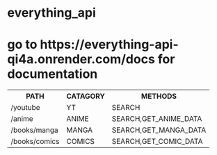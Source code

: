 # everything_api

<h1>go to  https://everything-api-qi4a.onrender.com/docs for documentation</h1>
<table>
    <tr>
        <th>PATH</th>   
        <th>CATAGORY</th>
        <th>METHODS</th>
    </tr>
    <tr><td>/youtube</td><td>YT</td><td>SEARCH</td></tr>
    <tr><td>/anime</td><td>ANIME</td><td>SEARCH,GET_ANIME_DATA</td></tr>
    <tr><td>/books/manga</td><td>MANGA</td><td>SEARCH,GET_MANGA_DATA</td></tr>
    <tr><td>/books/comics</td><td>COMICS</td><td>SEARCH,GET_COMIC_DATA</td></tr>
</table>

